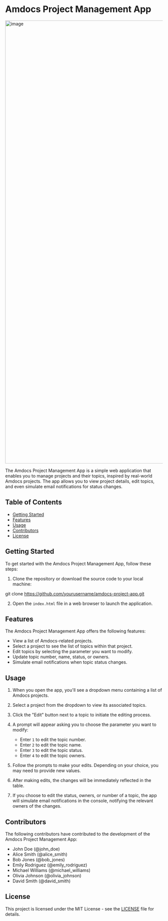# Amdocs Project Management App

<img width="1413" alt="image" src="https://github.com/mulatmek/amdocs/assets/89039091/33fbeaaf-329e-4e1c-8e32-91cbeed093c3">


The Amdocs Project Management App is a simple web application that enables you to manage projects and their topics, inspired by real-world Amdocs projects. The app allows you to view project details, edit topics, and even simulate email notifications for status changes.

## Table of Contents

- [Getting Started](#getting-started)
- [Features](#features)
- [Usage](#usage)
- [Contributors](#contributors)
- [License](#license)

## Getting Started

To get started with the Amdocs Project Management App, follow these steps:

1. Clone the repository or download the source code to your local machine:


git clone https://github.com/yourusername/amdocs-project-app.git


2. Open the `index.html` file in a web browser to launch the application.

## Features

The Amdocs Project Management App offers the following features:

- View a list of Amdocs-related projects.
- Select a project to see the list of topics within that project.
- Edit topics by selecting the parameter you want to modify.
- Update topic number, name, status, or owners.
- Simulate email notifications when topic status changes.

## Usage

1. When you open the app, you'll see a dropdown menu containing a list of Amdocs projects.

2. Select a project from the dropdown to view its associated topics.

3. Click the "Edit" button next to a topic to initiate the editing process.

4. A prompt will appear asking you to choose the parameter you want to modify:
   - Enter `1` to edit the topic number.
   - Enter `2` to edit the topic name.
   - Enter `3` to edit the topic status.
   - Enter `4` to edit the topic owners.

5. Follow the prompts to make your edits. Depending on your choice, you may need to provide new values.

6. After making edits, the changes will be immediately reflected in the table.

7. If you choose to edit the status, owners, or number of a topic, the app will simulate email notifications in the console, notifying the relevant owners of the changes.

## Contributors

The following contributors have contributed to the development of the Amdocs Project Management App:

- John Doe (@john_doe)
- Alice Smith (@alice_smith)
- Bob Jones (@bob_jones)
- Emily Rodriguez (@emily_rodriguez)
- Michael Williams (@michael_williams)
- Olivia Johnson (@olivia_johnson)
- David Smith (@david_smith)

## License

This project is licensed under the MIT License - see the [LICENSE](LICENSE) file for details.

